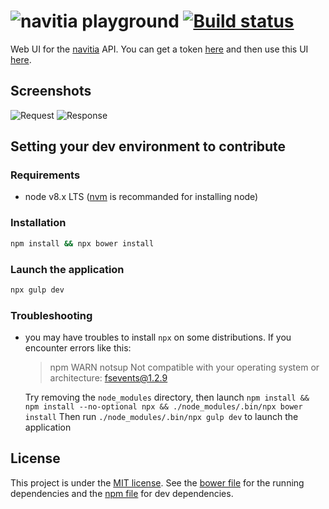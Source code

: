 # ![navitia playground](https://raw.githubusercontent.com/hove-io/navitia-playground/e72d4a45080823b275af28ddb7e045c980d1c610/img/n_playground.svg) [![Build status](https://travis-ci.org/hove-io/navitia-playground.svg?branch=master)](https://travis-ci.org/hove-io/navitia-playground)

Web UI for the [navitia](https://github.com/hove-io/navitia) API. You can get a token [here](http://www.navitia.io) and then use this UI [here](https://playground.navitia.io/).


## Screenshots

![Request](screenshots/request.png) ![Response](screenshots/response.png)

## Setting your dev environment to contribute

### Requirements
- node v8.x LTS ([nvm](https://github.com/creationix/nvm) is recommanded for installing node)

### Installation
```bash
npm install && npx bower install
```

### Launch the application
```bash
npx gulp dev
```

### Troubleshooting

*   you may have troubles to install `npx` on some distributions. If you encounter errors like this:
    > npm WARN notsup Not compatible with your operating system or architecture: fsevents@1.2.9

    Try removing the `node_modules` directory, then launch `npm install && npm install --no-optional npx && ./node_modules/.bin/npx bower install`
    Then run `./node_modules/.bin/npx gulp dev` to launch the application

## License

This project is under the [MIT license](LICENSE). See the [bower file](bower.json) for the running dependencies and the [npm file](package.json) for dev dependencies.
